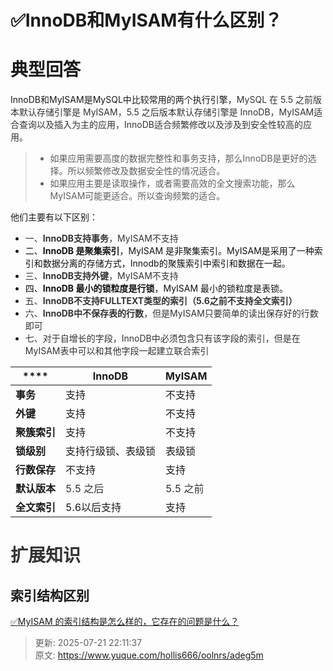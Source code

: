 # ✅InnoDB和MyISAM有什么区别？

# 典型回答


InnoDB和MyISAM是MySQL中比较常用的两个执行引擎，<font style="color:rgb(51, 51, 51);">MySQL 在 5.5 之前版本默认存储引擎是 MyISAM，5.5 之后版本默认存储引擎是 InnoDB，MyISAM适合查询以及插入为主的应用，InnoDB适合频繁修改以及涉及到安全性较高的应用。</font>



> + 如果应用需要高度的数据完整性和事务支持，那么InnoDB是更好的选择。所以频繁修改及数据安全性的情况适合。
> + 如果应用主要是读取操作，或者需要高效的全文搜索功能，那么MyISAM可能更适合。所以查询频繁的适合。
>



他们主要有以下区别：



+ <font style="color:rgb(51, 51, 51);">一、</font>**<font style="color:rgb(51, 51, 51);">InnoDB支持事务</font>**<font style="color:rgb(51, 51, 51);">，MyISAM不支持</font>
+ <font style="color:rgb(18, 18, 18);">二、</font>**<font style="color:rgb(18, 18, 18);">InnoDB 是聚集索引</font>**<font style="color:rgb(18, 18, 18);">，MyISAM 是非聚集索引。MyISAM是采用了一种索引和数据分离的存储方式，Innodb的聚簇索引中索引和数据在一起。</font>
+ <font style="color:rgb(51, 51, 51);">三、</font>**<font style="color:rgb(51, 51, 51);">InnoDB支持外键</font>**<font style="color:rgb(51, 51, 51);">，MyISAM不支持</font>
+ <font style="color:rgb(18, 18, 18);">四、</font>**<font style="color:rgb(18, 18, 18);">InnoDB 最小的锁粒度是行锁</font>**<font style="color:rgb(18, 18, 18);">，MyISAM 最小的锁粒度是表锁。</font>
+ <font style="color:rgb(51, 51, 51);">五、</font>**<font style="color:rgb(51, 51, 51);">InnoDB不支持FULLTEXT类型的索引（5.6之前不支持全文索引）</font>**
+ <font style="color:rgb(51, 51, 51);">六、</font>**<font style="color:rgb(51, 51, 51);">InnoDB中不保存表的行数</font>**<font style="color:rgb(51, 51, 51);">，但是MyISAM只要简单的读出保存好的行数即可</font>
+ <font style="color:rgb(51, 51, 51);">七、对于自增长的字段，InnoDB中必须包含只有该字段的索引，但是在MyISAM表中可以和其他字段一起建立联合索引</font>

<font style="color:rgb(51, 51, 51);"></font>

| **** | **InnoDB** | **MyISAM** |
| --- | --- | --- |
| **事务** | 支持 | 不支持 |
| **外键** | 支持 | 不支持 |
| **聚簇索引** | 支持 | 不支持 |
| **锁级别** | 支持行级锁、表级锁 | 表级锁 |
| **行数保存** | 不支持 | 支持 |
| **默认版本** | <font style="color:rgb(51, 51, 51);">5.5 之后</font> | <font style="color:rgb(51, 51, 51);">5.5 之前</font> |
| **全文索引** | 5.6以后支持 | 支持 |


<font style="color:rgb(51, 51, 51);"></font>

# <font style="color:rgb(51, 51, 51);">扩展知识</font>


## 索引结构区别


[✅MyISAM 的索引结构是怎么样的，它存在的问题是什么？](https://www.yuque.com/hollis666/oolnrs/mcl4sn8mcutieesz)

  
 



> 更新: 2025-07-21 22:11:37  
> 原文: <https://www.yuque.com/hollis666/oolnrs/adeg5m>